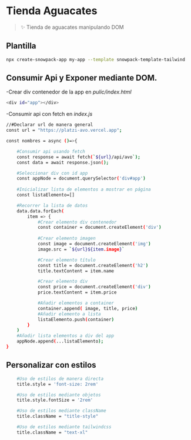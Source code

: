 # Tienda Aguacates

> ✨ Tienda de aguacates manipulando DOM

## Plantilla

```sh
npx create-snowpack-app my-app --template snowpack-template-tailwind
```

## Consumir Api y Exponer mediante DOM.

-Crear div contenedor de la app en *pulic/index.html*
```bash
<div id="app"></div>
```
-Consumir api con fetch en *index.js*
```bash
//#Declarar url de manera general
const url = "https://platzi-avo.vercel.app";

const nombres = async ()=>{

    #Consumir api usando fetch
    const response = await fetch(`${url}/api/avo`);
    const data = await response.json();

    #Seleccionar div con id app
    const appNode = document.querySelector('div#app')
    
    #Inicializar lista de elementos a mostrar en página
    const listaElemento=[]

    #Recorrer la lista de datos 
    data.data.forEach(
        item => {
            #Crear elemento div contenedor
            const container = document.createElement('div')
  
            #Crear elemento imagen
            const image = document.createElement('img')
            image.src = `${url}${item.image}`

            #Crear elemento título
            const title = document.createElement('h2')
            title.textContent = item.name

            #Crear elemento div
            const price = document.createElement('div')
            price.textContent = item.price

            #Añadir elementos a container
            container.append( image, title, price)
            #Añadir elemento a lista
            listaElemento.push(container)
        }
    )
    #Añadir lista elementos a div del app
    appNode.append(...listaElemento);
}

```

## Personalizar con estilos 

```bash
    #Uso de estilos de manera directa
    title.style = 'font-size: 2rem'
```
```bash            
    #Uso de estilos mediante objetos 
    title.style.fontSize = '2rem'
```
```bash            
    #Uso de estilos mediante className
    title.className = "title-style"
```
```bash            
    #Uso de estilos mediante tailwindcss
    title.className = "text-xl"
```            

